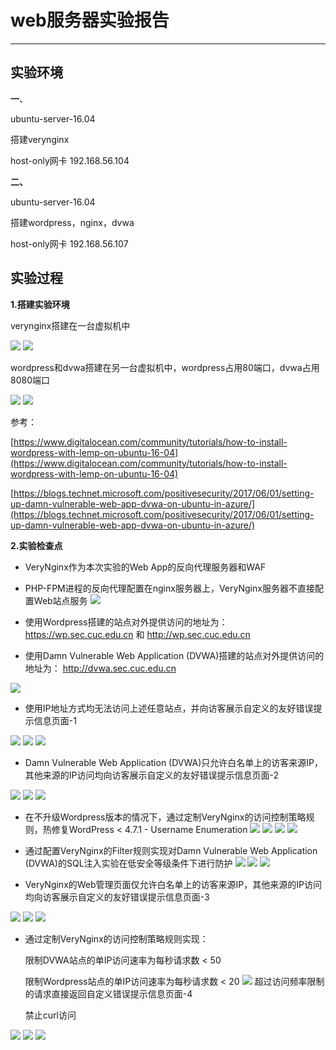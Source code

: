 # web服务器实验报告 #
---
## 实验环境 ##
**一**、


ubuntu-server-16.04

搭建verynginx

host-only网卡 192.168.56.104

**二、**

ubuntu-server-16.04

搭建wordpress，nginx，dvwa

host-only网卡 192.168.56.107

## 实验过程 ##
**1.搭建实验环境**

verynginx搭建在一台虚拟机中

![](image/2.PNG)
![](image/1.PNG)

wordpress和dvwa搭建在另一台虚拟机中，wordpress占用80端口，dvwa占用8080端口

![](image/3.PNG)
![](image/4.PNG)


参考：

[https://www.digitalocean.com/community/tutorials/how-to-install-wordpress-with-lemp-on-ubuntu-16-04](https://www.digitalocean.com/community/tutorials/how-to-install-wordpress-with-lemp-on-ubuntu-16-04)

[https://blogs.technet.microsoft.com/positivesecurity/2017/06/01/setting-up-damn-vulnerable-web-app-dvwa-on-ubuntu-in-azure/](https://blogs.technet.microsoft.com/positivesecurity/2017/06/01/setting-up-damn-vulnerable-web-app-dvwa-on-ubuntu-in-azure/)


**2.实验检查点**

- VeryNginx作为本次实验的Web App的反向代理服务器和WAF

- PHP-FPM进程的反向代理配置在nginx服务器上，VeryNginx服务器不直接配置Web站点服务
![](image/11.PNG)



- 使用Wordpress搭建的站点对外提供访问的地址为： https://wp.sec.cuc.edu.cn 和 http://wp.sec.cuc.edu.cn

- 使用Damn Vulnerable Web Application (DVWA)搭建的站点对外提供访问的地址为： http://dvwa.sec.cuc.edu.cn

![](image/host.PNG)

- 使用IP地址方式均无法访问上述任意站点，并向访客展示自定义的友好错误提示信息页面-1

![](image/12.PNG)
![](image/14.PNG)
![](image/13.PNG)

- Damn Vulnerable Web Application (DVWA)只允许白名单上的访客来源IP，其他来源的IP访问均向访客展示自定义的友好错误提示信息页面-2

![](image/15.PNG)
![](image/16.PNG)
![](image/17.PNG)

- 在不升级Wordpress版本的情况下，通过定制VeryNginx的访问控制策略规则，热修复WordPress < 4.7.1 - Username Enumeration
![](image/dvwa_2.PNG)
![](image/22.PNG)
![](image/23.PNG)
![](image/21.PNG)

- 通过配置VeryNginx的Filter规则实现对Damn Vulnerable Web Application (DVWA)的SQL注入实验在低安全等级条件下进行防护
![](image/dvwa_1.PNG)
![](image/18.PNG)
![](image/24.PNG)

- VeryNginx的Web管理页面仅允许白名单上的访客来源IP，其他来源的IP访问均向访客展示自定义的友好错误提示信息页面-3

![](image/19.PNG)
![](image/20.PNG)
![](image/21.PNG)


- 通过定制VeryNginx的访问控制策略规则实现：

   限制DVWA站点的单IP访问速率为每秒请求数 < 50

   限制Wordpress站点的单IP访问速率为每秒请求数 < 20
![](image/26.PNG)
   超过访问频率限制的请求直接返回自定义错误提示信息页面-4

   禁止curl访问

![](image/27.PNG)
![](image/28.PNG)
![](image/29.PNG)





